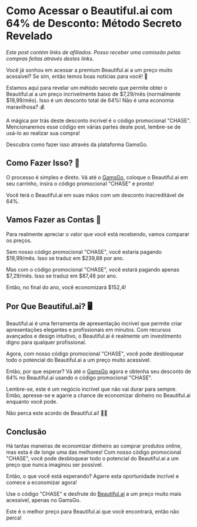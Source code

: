 # Como Acessar o Beautiful.ai com 64% de Desconto: Método Secreto Revelado

*Este post contém links de afiliados. Posso receber uma comissão pelas compras feitas através destes links.*

Você já sonhou em acessar a premium Beautiful.ai a um preço muito acessível? Se sim, então temos boas notícias para você! 🎉 

Estamos aqui para revelar um método secreto que permite obter o Beautiful.ai a um preço incrivelmente baixo de $7,29/mês (normalmente $19,99/mês). Isso é um desconto total de 64%! Não é uma economia maravilhosa? 💰 

A mágica por trás deste desconto incrível é o código promocional "CHASE". Mencionaremos esse código em várias partes deste post, lembre-se de usá-lo ao realizar sua compra! 

Descubra como fazer isso através da plataforma GamsGo.

## Como Fazer Isso? 🧐

O processo é simples e direto. Vá até o [GamsGo](https://www.gamsgo.com/partner/ykeX7B), coloque o Beautiful.ai em seu carrinho, insira o código promocional "CHASE" e pronto! 

Você terá o Beautiful.ai em suas mãos com um desconto inacreditável de 64%. 

## Vamos Fazer as Contas 🧮

Para realmente apreciar o valor que você está recebendo, vamos comparar os preços. 

Sem nosso código promocional "CHASE", você estaria pagando $19,99/mês. Isso se traduz em $239,88 por ano. 

Mas com o código promocional "CHASE", você estará pagando apenas $7,29/mês. Isso se traduz em $87,48 por ano. 

Então, no final do ano, você economizará $152,4! 

## Por Que Beautiful.ai? 🖥️

Beautiful.ai é uma ferramenta de apresentação incrível que permite criar apresentações elegantes e profissionais em minutos. Com recursos avançados e design intuitivo, o Beautiful.ai é realmente um investimento digno para qualquer profissional. 

Agora, com nosso código promocional "CHASE", você pode desbloquear todo o potencial do Beautiful.ai a um preço muito acessível. 

Então, por que esperar? Vá até o [GamsGo](https://www.gamsgo.com/partner/ykeX7B) agora e obtenha seu desconto de 64% no Beautiful.ai usando o código promocional "CHASE". 

Lembre-se, este é um negócio incrível que não vai durar para sempre. Então, apresse-se e agarre a chance de economizar dinheiro no Beautiful.ai enquanto você pode. 

Não perca este acordo de Beautiful.ai! 🏃‍♂️

## Conclusão

Há tantas maneiras de economizar dinheiro ao comprar produtos online, mas esta é de longe uma das melhores! Com nosso código promocional "CHASE", você pode desbloquear todo o potencial do Beautiful.ai a um preço que nunca imaginou ser possível. 

Então, o que você está esperando? Agarre esta oportunidade incrível e comece a economizar agora! 

Use o código "CHASE" e desfrute do [Beautiful.ai](https://www.gamsgo.com/partner/ykeX7B) a um preço muito mais acessível, apenas no GamsGo. 

Este é o melhor preço para Beautiful.ai que você encontrará, então não perca!